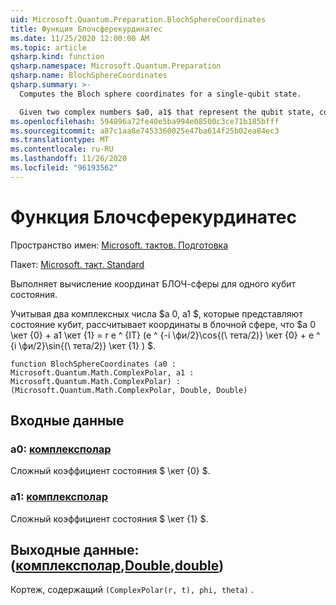 ```yaml
---
uid: Microsoft.Quantum.Preparation.BlochSphereCoordinates
title: Функция Блочсферекурдинатес
ms.date: 11/25/2020 12:00:00 AM
ms.topic: article
qsharp.kind: function
qsharp.namespace: Microsoft.Quantum.Preparation
qsharp.name: BlochSphereCoordinates
qsharp.summary: >-
  Computes the Bloch sphere coordinates for a single-qubit state.

  Given two complex numbers $a0, a1$ that represent the qubit state, computes coordinates on the Bloch sphere such that $a0 \ket{0} + a1 \ket{1} = r e^{it}(e^{-i \phi /2}\cos{(\theta/2)}\ket{0}+e^{i \phi /2}\sin{(\theta/2)}\ket{1})$.
ms.openlocfilehash: 594896a72fe40e5ba994e08500c3ce71b185bfff
ms.sourcegitcommit: a87c1aa8e7453360025e47ba614f25b02ea84ec3
ms.translationtype: MT
ms.contentlocale: ru-RU
ms.lasthandoff: 11/26/2020
ms.locfileid: "96193562"
---
```

# <a name="blochspherecoordinates-function"></a>Функция Блочсферекурдинатес

Пространство имен: [Microsoft. тактов. Подготовка](xref:Microsoft.Quantum.Preparation)

Пакет: [Microsoft. такт. Standard](https://nuget.org/packages/Microsoft.Quantum.Standard)


Выполняет вычисление координат БЛОЧ-сферы для одного кубит состояния.

Учитывая два комплексных числа $a 0, a1 $, которые представляют состояние кубит, рассчитывает координаты в блочной сфере, что $a 0 \кет {0} + a1 \кет {1} = r e ^ {IT} (e ^ {-i \фи/2}\cos{(\ тета/2)} \кет {0} + e ^ {i \фи/2}\sin{(\ тета/2)} \кет {1} ) $.

```qsharp
function BlochSphereCoordinates (a0 : Microsoft.Quantum.Math.ComplexPolar, a1 : Microsoft.Quantum.Math.ComplexPolar) : (Microsoft.Quantum.Math.ComplexPolar, Double, Double)
```


## <a name="input"></a>Входные данные

### <a name="a0--complexpolar"></a>a0: [комплексполар](xref:Microsoft.Quantum.Math.ComplexPolar)

Сложный коэффициент состояния $ \кет {0} $.


### <a name="a1--complexpolar"></a>a1: [комплексполар](xref:Microsoft.Quantum.Math.ComplexPolar)

Сложный коэффициент состояния $ \кет {1} $.



## <a name="output--complexpolardoubledouble"></a>Выходные данные: ([комплексполар](xref:Microsoft.Quantum.Math.ComplexPolar),[Double](xref:microsoft.quantum.lang-ref.double),[double](xref:microsoft.quantum.lang-ref.double))

Кортеж, содержащий `(ComplexPolar(r, t), phi, theta)` .